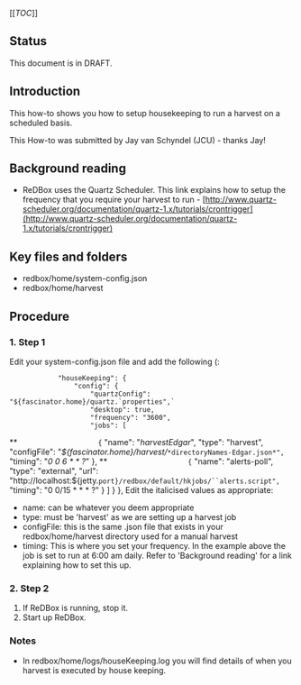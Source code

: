 [[_TOC_]]


## []()Status

This document is in DRAFT.
## []()Introduction

This how-to shows you how to setup housekeeping to run a harvest on a scheduled basis. 


This How-to was submitted by Jay van Schyndel (JCU) - thanks Jay!
## []()Background reading


* ReDBox uses the Quartz Scheduler. This link explains how to setup the frequency that you require your harvest to run - [http://www.quartz-scheduler.org/documentation/quartz-1.x/tutorials/crontrigger](http://www.quartz-scheduler.org/documentation/quartz-1.x/tutorials/crontrigger)

## []()Key files and folders


* redbox/home/system-config.json
* redbox/home/harvest

## []()Procedure

### []()1. Step 1

Edit your system-config.json file and add the following (:

                "houseKeeping": {
                    "config": {
                        "quartzConfig": "${fascinator.home}/quartz.`properties",`
                        "desktop": true,
                        "frequency": "3600",
                        "jobs": [
**`                    {`
                                "name": "*harvestEdgar*",
                                "type": "harvest",
                                "configFile": "*${fascinator.home}/harvest/*`*directoryNames-Edgar.json*",`
                                "timing": "*0 0 6 * * ?*"
                            },
**`                    {`
                                "name": "alerts-poll",
                                "type": "external",
                                "url": "http://localhost:${jetty.`port}/redbox/default/hkjobs/``alerts.script",`
                                "timing": "0 0/15 * * * ?"
                            }
                        ]
                    }
                },
Edit the italicised values as appropriate:
* name: can be whatever you deem appropriate
* type:  must be 'harvest' as we are setting up a harvest job
* configFile: this is the same .json file that exists in your redbox/home/harvest directory used for a manual harvest
* timing: This is where you set your frequency. In the example above the job is set to run at 6:00 am daily. Refer to 'Background reading' for a link explaining how to set this up.


### []()2. Step 2


1. If ReDBox is running, stop it.
1. Start up ReDBox.


### []()Notes


* In redbox/home/logs/houseKeeping.log you will find details of when you harvest is executed by house keeping.